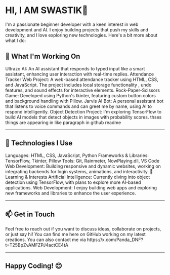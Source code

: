 # HI, I AM SWASTIK👋
I'm a passionate beginner developer with a keen interest in web development and AI. I enjoy building projects that push my skills and creativity, and I love exploring new technologies. Here's a bit more about what I do:

<h2>🚀 What I'm Working On</h2>
Ultrazo AI: An AI assistant that responds to typed input like a smart assistant, enhancing user interaction with real-time replies.  
Attendance Tracker Web Project: A web-based attendance tracker using HTML, CSS, and JavaScript. The project includes local storage functionality , undo features, and sound effects for interactive elements.  
Rock-Paper-Scissors Game: Developed using Python's tkinter, featuring custom button colors and background handling with Pillow.  
Jarvis AI Bot: A personal assistant bot that listens to voice commands and can greet me by name, using AI to respond intelligently.  
Object Detection Project: I'm exploring TensorFlow to build AI models that detect objects in images with probability scores. thses things are appearing in like paragraph in github readme



-----------------------------------------------------------------------------------------------------------------------------------------------------------------


<h2>🔧 Technologies I Use</h2>
Languages: HTML, CSS, JavaScript, Python
Frameworks & Libraries: TensorFlow, Tkinter, Pillow
Tools: Git, Rainmeter, NowPlaying.dll, VS Code
Web Development: Building responsive and dynamic websites, working on integrating backends for login systems, animations, and interactivity.
🌱 Learning & Interests
Artificial Intelligence: Currently diving into object detection using TensorFlow, with plans to explore more AI-based applications.
Web Development: I enjoy building web apps and exploring new frameworks and libraries to enhance the user experience.

-----------------------------------------------------------------------------------------------------------------------------------------------------------------


<h2>📫 Get in Touch</h2>
Feel free to reach out if you want to discuss ideas, collaborate on projects, or just say hi! You can find me here on GitHub working on my latest creations.
You can also contact me via https://x.com/Panda_DNF?t=T25BpZvAMFZPJ4actCE4tA

  -----------------------------------------------------------------------------------------------------------------------------------------------------------------

<h2>Happy Coding! 😊</h2>
